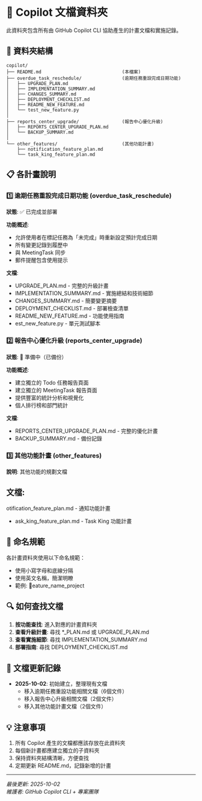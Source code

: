 # 📁 Copilot 文檔資料夾

此資料夾包含所有由 GitHub Copilot CLI 協助產生的計畫文檔和實施記錄。

## 📂 資料夾結構

```
copilot/
├── README.md                              (本檔案)
├── overdue_task_reschedule/               (逾期任務重設完成日期功能)
│   ├── UPGRADE_PLAN.md
│   ├── IMPLEMENTATION_SUMMARY.md
│   ├── CHANGES_SUMMARY.md
│   ├── DEPLOYMENT_CHECKLIST.md
│   ├── README_NEW_FEATURE.md
│   └── test_new_feature.py
│
├── reports_center_upgrade/                (報告中心優化升級)
│   ├── REPORTS_CENTER_UPGRADE_PLAN.md
│   └── BACKUP_SUMMARY.md
│
└── other_features/                        (其他功能計畫)
    ├── notification_feature_plan.md
    └── task_king_feature_plan.md
```

## 📋 各計畫說明

### 1️⃣ 逾期任務重設完成日期功能 (overdue_task_reschedule)
**狀態**: ✅ 已完成並部署

**功能概述**:
- 允許使用者在標記任務為「未完成」時重新設定預計完成日期
- 所有變更記錄到履歷中
- 與 MeetingTask 同步
- 郵件提醒包含使用提示

**文檔**:
- UPGRADE_PLAN.md - 完整的升級計畫
- IMPLEMENTATION_SUMMARY.md - 實施總結和技術細節
- CHANGES_SUMMARY.md - 簡要變更摘要
- DEPLOYMENT_CHECKLIST.md - 部署檢查清單
- README_NEW_FEATURE.md - 功能使用指南
- 	est_new_feature.py - 單元測試腳本

### 2️⃣ 報告中心優化升級 (reports_center_upgrade)
**狀態**: 🚧 準備中（已備份）

**功能概述**:
- 建立獨立的 Todo 任務報告頁面
- 建立獨立的 MeetingTask 報告頁面
- 提供豐富的統計分析和視覺化
- 個人排行榜和部門統計

**文檔**:
- REPORTS_CENTER_UPGRADE_PLAN.md - 完整的優化計畫
- BACKUP_SUMMARY.md - 備份記錄

### 3️⃣ 其他功能計畫 (other_features)
**說明**: 其他功能的規劃文檔

**文檔**:
- 
otification_feature_plan.md - 通知功能計畫
- 	ask_king_feature_plan.md - Task King 功能計畫

## 📝 命名規範

各計畫資料夾使用以下命名規範：
- 使用小寫字母和底線分隔
- 使用英文名稱，簡潔明瞭
- 範例: eature_name_project

## 🔍 如何查找文檔

1. **按功能查找**: 進入對應的計畫資料夾
2. **查看升級計畫**: 尋找 *_PLAN.md 或 UPGRADE_PLAN.md
3. **查看實施細節**: 尋找 IMPLEMENTATION_SUMMARY.md
4. **部署指南**: 尋找 DEPLOYMENT_CHECKLIST.md

## 📅 文檔更新記錄

- **2025-10-02**: 初始建立，整理現有文檔
  - 移入逾期任務重設功能相關文檔（6個文件）
  - 移入報告中心升級相關文檔（2個文件）
  - 移入其他功能計畫文檔（2個文件）

## 💡 注意事項

1. 所有 Copilot 產生的文檔都應該存放在此資料夾
2. 每個新計畫都應建立獨立的子資料夾
3. 保持資料夾結構清晰，方便查找
4. 定期更新 README.md，記錄新增的計畫

---

*最後更新: 2025-10-02*  
*維護者: GitHub Copilot CLI + 專案團隊*
